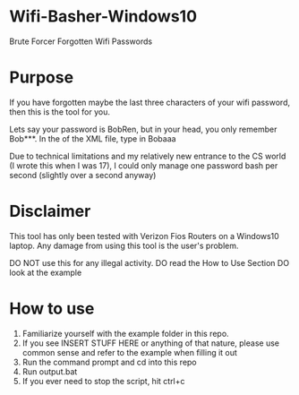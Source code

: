 # Wifi-Basher-Windows10
Brute Forcer Forgotten Wifi Passwords

# Purpose
If you have forgotten maybe the last three characters of your wifi password, then this is the tool for you.

Lets say your password is BobRen, but in your head, you only remember Bob***. In the <keyMaterial> of the
XML file, type in Bobaaa

Due to technical limitations and my relatively new entrance to the CS world (I wrote this when I was 17), I could only manage one
password bash per second (slightly over a second anyway)

# Disclaimer
This tool has only been tested with Verizon Fios Routers on a Windows10 laptop.
Any damage from using this tool is the user's problem.

DO NOT use this for any illegal activity.
DO read the How to Use Section
DO look at the example


# How to use
1. Familiarize yourself with the example folder in this repo.
2. If you see INSERT STUFF HERE or anything of that nature, please use common sense and refer to the example
when filling it out
3. Run the command prompt and cd into this repo
4. Run output.bat
5. If you ever need to stop the script, hit ctrl+c
